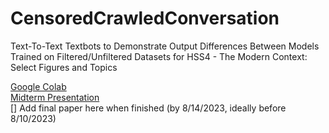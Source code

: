 # CensoredCrawledConversation
Text-To-Text Textbots to Demonstrate Output Differences Between Models Trained on Filtered/Unfiltered Datasets for HSS4 - The Modern Context: Select Figures and Topics

[Google Colab](https://colab.research.google.com/drive/1Ij280nPyBPTbccCkOgm2BOWqVmnvZhY2?usp=sharing)  
[Midterm Presentation](https://github.com/LaniW/CensoredCrawledConversation/files/12181169/LGBTQ.Terms.Datasets.and.Community.AI.pdf)  
[] Add final paper here when finished (by 8/14/2023, ideally before 8/10/2023)
